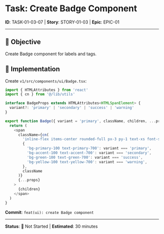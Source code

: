 # Task: Create Badge Component

**ID**: TASK-01-03-07 | **Story**: STORY-01-03 | **Epic**: EPIC-01

---

## 🎯 Objective
Create Badge component for labels and tags.

## 🔧 Implementation

Create `v1/src/components/ui/Badge.tsx`:

```typescript
import { HTMLAttributes } from 'react'
import { cn } from '@/lib/utils'

interface BadgeProps extends HTMLAttributes<HTMLSpanElement> {
  variant?: 'primary' | 'secondary' | 'success' | 'warning'
}

export function Badge({ variant = 'primary', className, children, ...props }: BadgeProps) {
  return (
    <span
      className={cn(
        'inline-flex items-center rounded-full px-3 py-1 text-xs font-semibold',
        {
          'bg-primary-100 text-primary-700': variant === 'primary',
          'bg-accent-100 text-accent-700': variant === 'secondary',
          'bg-green-100 text-green-700': variant === 'success',
          'bg-yellow-100 text-yellow-700': variant === 'warning',
        },
        className
      )}
      {...props}
    >
      {children}
    </span>
  )
}
```

**Commit**: `feat(ui): create Badge component`

---

**Status**: 🔵 Not Started | **Estimated**: 30 minutes
